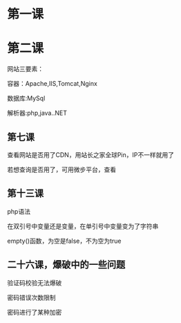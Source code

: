 # 第一课

# 第二课

网站三要素：

容器：Apache,IIS,Tomcat,Nginx

数据库:MySql

解析器:php,java..NET

## 第七课

查看网站是否用了CDN，用站长之家全球Pin，IP不一样就用了

若想查询是否用了，可用微步平台，查看

## 第十三课

php语法

在双引号中变量还是变量，在单引号中变量变为了字符串

empty()函数，为空是false，不为空为true

## 二十六课，爆破中的一些问题

验证码校验无法爆破

密码错误次数限制

密码进行了某种加密

